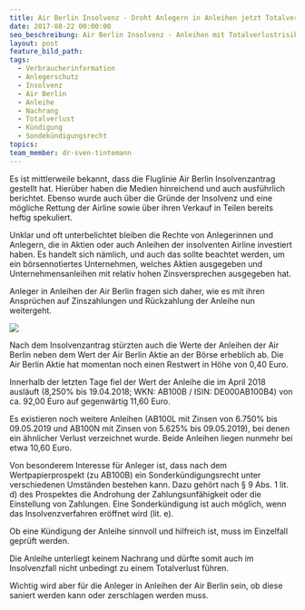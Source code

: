 ```yaml
---
title: Air Berlin Insolvenz - Droht Anlegern in Anleihen jetzt Totalverlust?
date: 2017-08-22 00:00:00
seo_beschreibung: Air Berlin Insolvenz - Anleihen mit Totalverlustrisiko behaftet
layout: post
feature_bild_path:
tags:
  - Verbraucherinformation
  - Anlegerschutz
  - Insolvenz
  - Air Berlin
  - Anleihe
  - Nachrang
  - Totalverlust
  - Kündigung
  - Sondekündigungsrecht
topics:
team_member: dr-sven-tintemann
---
```



Es ist mittlerweile bekannt, dass die Fluglinie Air Berlin Insolvenzantrag gestellt hat. Hier&uuml;ber haben die Medien hinreichend und auch ausf&uuml;hrlich berichtet. Ebenso wurde auch &uuml;ber die Gr&uuml;nde der Insolvenz und eine m&ouml;gliche Rettung der Airline sowie &uuml;ber ihren Verkauf in Teilen bereits heftig spekuliert.

Unklar und oft unterbelichtet bleiben die Rechte von Anlegerinnen und Anlegern, die in Aktien oder auch Anleihen der insolventen Airline investiert haben. Es handelt sich n&auml;mlich, und auch das sollte beachtet werden, um ein b&ouml;rsennotiertes Unternehmen, welches Aktien ausgegeben und Unternehmensanleihen mit relativ hohen Zinsversprechen ausgegeben hat.

Anleger in Anleihen der Air Berlin fragen sich daher, wie es mit ihren Anspr&uuml;chen auf Zinszahlungen und R&uuml;ckzahlung der Anleihe nun weitergeht.

![](/uploads/versions/air-berlin-herzen-1---x----4032-3024x---.jpg)

Nach dem Insolvenzantrag st&uuml;rzten auch die Werte der Anleihen der Air Berlin neben dem Wert der Air Berlin Aktie an der B&ouml;rse erheblich ab. Die Air Berlin Aktie hat momentan noch einen Restwert in H&ouml;he von 0,40 Euro.

Innerhalb der letzten Tage fiel der Wert der Anleihe die im April 2018 ausl&auml;uft (8,250% bis 19.04.2018; WKN: AB100B / ISIN: DE000AB100B4) von ca. 92,00 Euro auf gegenw&auml;rtig 11,60 Euro.

Es existieren noch weitere Anleihen (AB100L mit Zinsen von 6.750% bis 09.05.2019 und AB100N mit Zinsen von 5.625% bis 09.05.2019), bei denen ein &auml;hnlicher Verlust verzeichnet wurde. Beide Anleihen liegen nunmehr bei etwa 10,60 Euro.

Von besonderem Interesse f&uuml;r Anleger ist, dass nach dem Wertpapierprospekt (zu AB100B) ein Sonderk&uuml;ndigungsrecht unter verschiedenen Umst&auml;nden bestehen kann. Dazu geh&ouml;rt nach &sect; 9 Abs. 1 lit. d) des Prospektes die Androhung der Zahlungsunf&auml;higkeit oder die Einstellung von Zahlungen. Eine Sonderk&uuml;ndigung ist auch m&ouml;glich, wenn das Insolvenzverfahren er&ouml;ffnet wird (lit. e).

Ob eine K&uuml;ndigung der Anleihe sinnvoll und hilfreich ist, muss im Einzelfall gepr&uuml;ft werden.

Die Anleihe unterliegt keinem Nachrang und d&uuml;rfte somit auch im Insolvenzfall nicht unbedingt zu einem Totalverlust f&uuml;hren.

Wichtig wird aber f&uuml;r die Anleger in Anleihen der Air Berlin sein, ob diese saniert werden kann oder zerschlagen werden muss.

&nbsp;